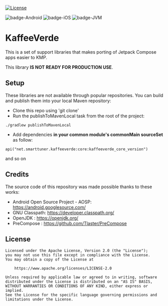 [![License](https://img.shields.io/badge/License-Apache%202.0-blue.svg)](http://www.apache.org/licenses/LICENSE-2.0)

![badge-Android](https://img.shields.io/badge/Platform-Android-brightgreen)
![badge-iOS](https://img.shields.io/badge/Platform-iOS-lightgray)
![badge-JVM](https://img.shields.io/badge/Platform-JVM-orange)

# KaffeeVerde

This is a set of support libraries that makes porting of Jetpack Compose apps easier to KMP.

This library **IS NOT READY FOR PRODUCTION USE**.

## Setup

These libraries are not available through popular repositories. You can build and publish them into your local Maven repository:
- Clone this repo using 'git clone'
- Run the publishToMavenLocal task from the root of the project:
```
./gradlew publishToMavenLocal
```
- Add dependencies **in your common module's commonMain sourceSet** as follow:
```
api("net.smarttuner.kaffeeverde:core:kaffeeverde_core_version")
```
and so on

## Credits

The source code of this repository was made possible thanks to these works:
- Android Open Source Project - AOSP: https://android.googlesource.com/
- GNU Classpath: https://developer.classpath.org/
- OpenJDK : https://openjdk.org/
- PreCompose : https://github.com/Tlaster/PreCompose

## License

``` 
Licensed under the Apache License, Version 2.0 (the "License");
you may not use this file except in compliance with the License.
You may obtain a copy of the License at

    https://www.apache.org/licenses/LICENSE-2.0

Unless required by applicable law or agreed to in writing, software
distributed under the License is distributed on an "AS IS" BASIS,
WITHOUT WARRANTIES OR CONDITIONS OF ANY KIND, either express or implied.
See the License for the specific language governing permissions and
limitations under the License.
```
